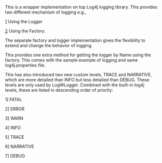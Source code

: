 This is a wrapper implementation on top Log4j logging library. This provides two different mechanism of logging e.g.,

[1](1.md) Using the Logger

[2](2.md) Using the Factory.

The separate factory and logger implementation gives the flexibility to extend and change the behavior of logging.

This provides one extra method for getting the logger by Name using the factory. This comes with the sample example of logging and same log4j.properties file.

This has also introduced two new custom levels, TRACE and NARRATIVE, which are more detailed than INFO but less detailed than DEBUG. These levels are only used by LogWLogger. Combined with the built-in log4j levels, these are listed in descending order of priority:

1] FATAL

2] ERROR

3] WARN

4] INFO

5] TRACE

6] NARRATIVE

7] DEBUG